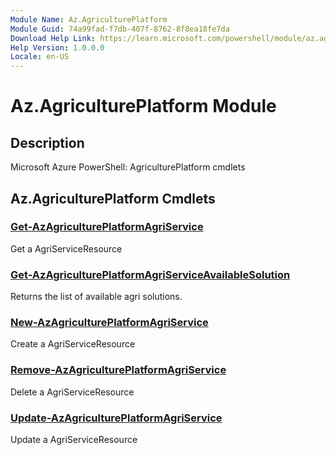 ```yaml
---
Module Name: Az.AgriculturePlatform
Module Guid: 74a99fad-f7db-407f-8762-8f8ea18fe7da
Download Help Link: https://learn.microsoft.com/powershell/module/az.agricultureplatform
Help Version: 1.0.0.0
Locale: en-US
---
```


# Az.AgriculturePlatform Module
## Description
Microsoft Azure PowerShell: AgriculturePlatform cmdlets

## Az.AgriculturePlatform Cmdlets
### [Get-AzAgriculturePlatformAgriService](Get-AzAgriculturePlatformAgriService.md)
Get a AgriServiceResource

### [Get-AzAgriculturePlatformAgriServiceAvailableSolution](Get-AzAgriculturePlatformAgriServiceAvailableSolution.md)
Returns the list of available agri solutions.

### [New-AzAgriculturePlatformAgriService](New-AzAgriculturePlatformAgriService.md)
Create a AgriServiceResource

### [Remove-AzAgriculturePlatformAgriService](Remove-AzAgriculturePlatformAgriService.md)
Delete a AgriServiceResource

### [Update-AzAgriculturePlatformAgriService](Update-AzAgriculturePlatformAgriService.md)
Update a AgriServiceResource

